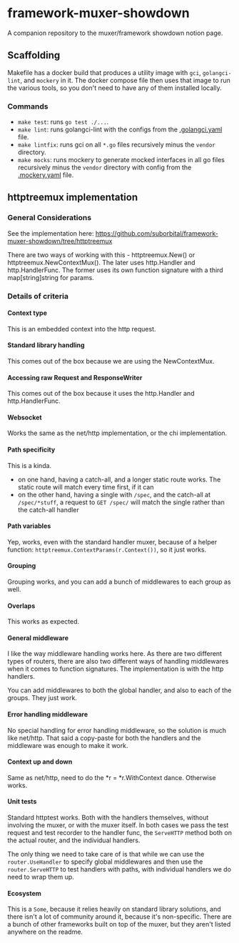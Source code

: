 # framework-muxer-showdown

A companion repository to the muxer/framework showdown notion page.

## Scaffolding

Makefile has a docker build that produces a utility image with `gci`, `golangci-lint`, and `mockery` in it. The docker compose file then uses that image to run the various tools, so you don't need to have any of them installed locally.

### Commands

- `make test`: runs `go test ./...`.
- `make lint`: runs golangci-lint with the configs from the [.golangci.yaml](.golangci.yaml) file.
- `make lintfix`: runs gci on all `*.go` files recursively minus the `vendor` directory.
- `make mocks`: runs mockery to generate mocked interfaces in all go files recursively minus the `vendor` directory with config from the [.mockery.yaml](.mockery.yaml) file.

## httptreemux implementation

### General Considerations

See the implementation here: https://github.com/suborbital/framework-muxer-showdown/tree/httptreemux

There are two ways of working with this - httptreemux.New() or httptreemux.NewContextMux(). The later uses http.Handler and http.HandlerFunc. The former uses its own function signature with a third map[string]string for params.

### Details of criteria

#### Context type

This is an embedded context into the http request.

#### Standard library handling

This comes out of the box because we are using the NewContextMux.

#### Accessing raw Request and ResponseWriter

This comes out of the box because it uses the http.Handler and http.HandlerFunc.

#### Websocket

Works the same as the net/http implementation, or the chi implementation.

#### Path specificity

This is a kinda.

* on one hand, having a catch-all, and a longer static route works. The static route will match every time first, if it can
* on the other hand, having a single with `/spec`, and the catch-all at `/spec/*stuff`, a request to `GET /spec/` will match the single rather than the catch-all handler

#### Path variables

Yep, works, even with the standard handler muxer, because of a helper function: `httptreemux.ContextParams(r.Context())`, so it just works.

#### Grouping

Grouping works, and you can add a bunch of middlewares to each group as well.

#### Overlaps

This works as expected.

#### General middleware

I like the way middleware handling works here. As there are two different types of routers, there are also two different ways of handling middlewares when it comes to function signatures. The implementation is with the http handlers.

You can add middlewares to both the global handler, and also to each of the groups. They just work.

#### Error handling middleware

No special handling for error handling middleware, so the solution is much like net/http. That said a copy-paste for both the handlers and the middleware was enough to make it work.

#### Context up and down

Same as net/http, need to do the *r = *r.WithContext dance. Otherwise works.

#### Unit tests

Standard httptest works. Both with the handlers themselves, without involving the muxer, or with the muxer itself. In both cases we pass the test request and test recorder to the handler func, the `ServeHTTP` method both on the actual router, and the individual handlers.

The only thing we need to take care of is that while we can use the `router.UseHandler` to specify global middlewares and then use the `router.ServeHTTP` to test handlers with paths, with individual handlers we do need to wrap them up.

#### Ecosystem

This is a `Some`, because it relies heavily on standard library solutions, and there isn't a lot of community around it, because it's non-specific. There are a bunch of other frameworks built on top of the muxer, but they aren't listed anywhere on the readme.
